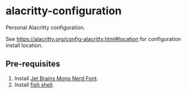 # alacritty-configuration

Personal Alacritty configuration.

See https://alacritty.org/config-alacritty.html#location for configuration install location.

## Pre-requisites

1. Install [Jet Brains Mono Nerd Font](https://www.nerdfonts.com/font-downloads).
2. Install [fish shell](https://fishshell.com/).
